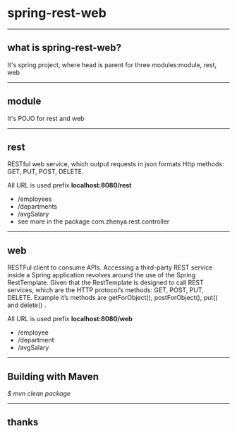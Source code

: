 # spring-rest-web
----
## what is spring-rest-web?
It's spring project, where head is parent for three modules:module, rest, web

----
## module
It's POJO for rest and web

----
## rest
RESTful web service, which output requests in  json formats
Http methods: GET, PUT, POST, DELETE.

All URL is used prefix **localhost:8080/rest**
* /employees
* /departments
* /avgSalary
* see more in the package com.zhenya.rest.controller

----
## web
RESTFul client to consume APIs. 
Accessing a third-party REST service inside a Spring application revolves around the use of the Spring RestTemplate. 
Given that the RestTemplate  is designed to call REST services, 
which are the HTTP protocol’s methods: GET, POST, PUT, DELETE.
Example it’s methods are  getForObject(), postForObject(), put() and delete() .

All URL is used prefix **localhost:8080/web**
* /employee
* /department
* /avgSalary

----
## Building with Maven

*$ mvn clean package*

----
## thanks

